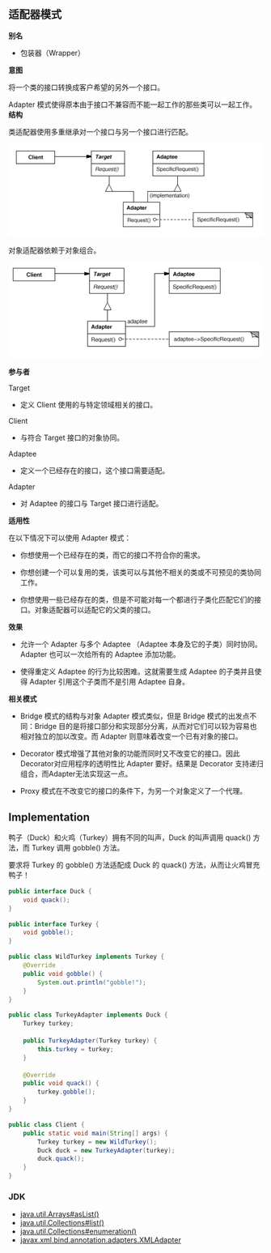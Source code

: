 ## 适配器模式
**别名**

-   包装器（Wrapper）

**意图**

将一个类的接口转换成客户希望的另外一个接口。

Adapter 模式使得原本由于接口不兼容而不能一起工作的那些类可以一起工作。
**结构**

类适配器使用多重继承对一个接口与另一个接口进行匹配。

![005586158107.png](media/06f6afee0fb26038e1df96cc245c24f4.png)

对象适配器依赖于对象组合。

![006051933731.png](media/9bae3ff976c8470b1d6ae9e9768409e4.png)

**参与者**

Target

-   定义 Client 使用的与特定领域相关的接口。

Client

-   与符合 Target 接口的对象协同。

Adaptee

-   定义一个已经存在的接口，这个接口需要适配。

Adapter

-   对 Adaptee 的接口与 Target 接口进行适配。

**适用性**

在以下情况下可以使用 Adapter 模式：

-   你想使用一个已经存在的类，而它的接口不符合你的需求。

-   你想创建一个可以复用的类，该类可以与其他不相关的类或不可预见的类协同工作。

-   你想使用一些已经存在的类，但是不可能对每一个都进行子类化匹配它们的接口。对象适配器可以适配它的父类的接口。

**效果**

-   允许一个 Adapter 与多个 Adaptee （Adaptee 本身及它的子类）同时协同。Adapter
    也可以一次给所有的 Adaptee 添加功能。

-   使得重定义 Adaptee 的行为比较困难。这就需要生成 Adaptee 的子类并且使得
    Adapter 引用这个子类而不是引用 Adaptee 自身。

**相关模式**

-   Bridge 模式的结构与对象 Adapter 模式类似，但是 Bridge
    模式的出发点不同：Bridge
    目的是将接口部分和实现部分分离，从而对它们可以较为容易也相对独立的加以改变。而
    Adapter 则意味着改变一个已有对象的接口。

-   Decorator 模式增强了其他对象的功能而同时又不改变它的接口。因此 Decorator对应用程序的透明性比 Adapter 要好。结果是 Decorator 支持递归组合，而Adapter无法实现这一点。

-   Proxy 模式在不改变它的接口的条件下，为另一个对象定义了一个代理。


## Implementation

鸭子（Duck）和火鸡（Turkey）拥有不同的叫声，Duck 的叫声调用 quack() 方法，而 Turkey 调用 gobble() 方法。

要求将 Turkey 的 gobble() 方法适配成 Duck 的 quack() 方法，从而让火鸡冒充鸭子！

```java
public interface Duck {
    void quack();
}
```

```java
public interface Turkey {
    void gobble();
}
```

```java
public class WildTurkey implements Turkey {
    @Override
    public void gobble() {
        System.out.println("gobble!");
    }
}
```

```java
public class TurkeyAdapter implements Duck {
    Turkey turkey;

    public TurkeyAdapter(Turkey turkey) {
        this.turkey = turkey;
    }

    @Override
    public void quack() {
        turkey.gobble();
    }
}
```

```java
public class Client {
    public static void main(String[] args) {
        Turkey turkey = new WildTurkey();
        Duck duck = new TurkeyAdapter(turkey);
        duck.quack();
    }
}
```

### JDK

- [java.util.Arrays#asList()](http://docs.oracle.com/javase/8/docs/api/java/util/Arrays.html#asList%28T...%29)
- [java.util.Collections#list()](https://docs.oracle.com/javase/8/docs/api/java/util/Collections.html#list-java.util.Enumeration-)
- [java.util.Collections#enumeration()](https://docs.oracle.com/javase/8/docs/api/java/util/Collections.html#enumeration-java.util.Collection-)
- [javax.xml.bind.annotation.adapters.XMLAdapter](http://docs.oracle.com/javase/8/docs/api/javax/xml/bind/annotation/adapters/XmlAdapter.html#marshal-BoundType-)
